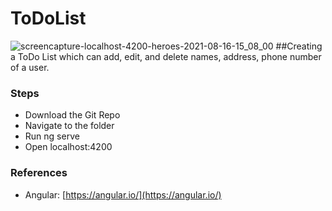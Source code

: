 # ToDoList
![screencapture-localhost-4200-heroes-2021-08-16-15_08_00](https://user-images.githubusercontent.com/53335539/129543915-e9a014ae-80a8-46cd-87cc-f0527cf8bc29.png)
##Creating a ToDo List which can add, edit, and delete names, address, phone number of a user. 

### Steps
- Download the Git Repo
- Navigate to the folder
- Run ng serve
- Open localhost:4200

### References
- Angular: [https://angular.io/](https://angular.io/)
